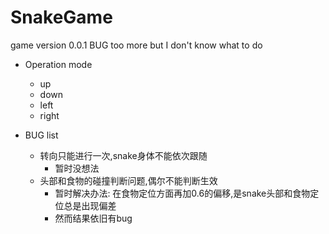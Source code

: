 # SnakeGame
game
version 0.0.1
BUG too more but I don't know what to do
- Operation mode
  + up
  + down
  + left
  + right

- BUG list
  + 转向只能进行一次,snake身体不能依次跟随
    * 暂时没想法
  + 头部和食物的碰撞判断问题,偶尔不能判断生效
    * 暂时解决办法: 在食物定位方面再加0.6的偏移,是snake头部和食物定位总是出现偏差
    * 然而结果依旧有bug
